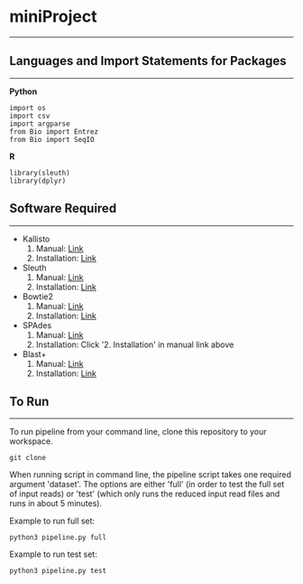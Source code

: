 # miniProject
---
## Languages and Import Statements for Packages
---
**Python**
```
import os
import csv
import argparse
from Bio import Entrez
from Bio import SeqIO
```
**R**
```
library(sleuth)
library(dplyr)
```

## Software Required ##
---
- Kallisto
    1. Manual:  [Link](https://pachterlab.github.io/kallisto/manual)
    2. Installation:  [Link](https://pachterlab.github.io/kallisto/download)
- Sleuth
    1. Manual:  [Link](https://pachterlab.github.io/sleuth/manual)
    2. Installation:  [Link](https://pachterlab.github.io/sleuth/download)
- Bowtie2
    1. Manual:  [Link](http://bowtie-bio.sourceforge.net/bowtie2/manual.shtml)
    2. Installation:  [Link](https://sites.google.com/site/wiki4metagenomics/tools/bowtie2/install)
- SPAdes
    1. Manual:  [Link](https://cab.spbu.ru/files/release3.13.0/manual.html)
    2. Installation:  Click '2. Installation' in manual link above
- Blast+
    1. Manual:  [Link](https://www.ncbi.nlm.nih.gov/books/NBK279691/)
    2. Installation:  [Link](https://www.ncbi.nlm.nih.gov/books/NBK279671/)
 
 ## To Run ##
 ---
To run pipeline from your command line, clone this repository to your workspace.
```
git clone 
```

When running script in command line, the pipeline script takes one required argument 'dataset'. The options are either 'full' (in order to test the full set of input reads) or 'test' (which only runs the reduced input read files and runs in about 5 minutes).

Example to run full set:
```
python3 pipeline.py full
```

Example to run test set:
```
python3 pipeline.py test
```
